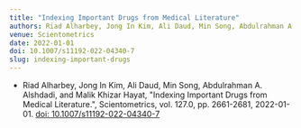 ```yaml
---
title: "Indexing Important Drugs from Medical Literature"
authors: Riad Alharbey, Jong In Kim, Ali Daud, Min Song, Abdulrahman A. Alshdadi, and Malik Khizar Hayat
venue: Scientometrics
date: 2022-01-01
doi: 10.1007/s11192-022-04340-7
slug: indexing-important-drugs
---
```


- Riad Alharbey, Jong In Kim, Ali Daud, Min Song, Abdulrahman A. Alshdadi, and Malik Khizar Hayat, "Indexing Important Drugs from Medical Literature.", Scientometrics, vol. 127.0, pp. 2661-2681, 2022-01-01. [doi: 10.1007/s11192-022-04340-7](10.1007/s11192-022-04340-7)
